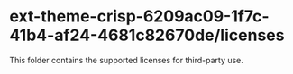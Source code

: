 # ext-theme-crisp-6209ac09-1f7c-41b4-af24-4681c82670de/licenses

This folder contains the supported licenses for third-party use.
